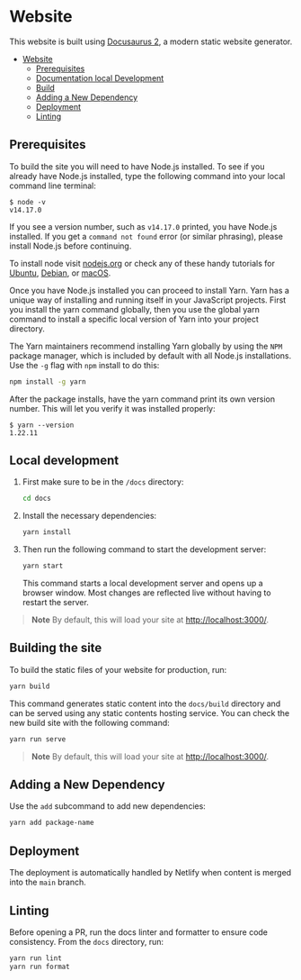 # Website

This website is built using [Docusaurus 2](https://docusaurus.io/), a modern static website generator.

- [Website](#website)
  - [Prerequisites](#prerequisites)
  - [Documentation local Development](#documentation-local-development)
  - [Build](#build)
  - [Adding a New Dependency](#adding-a-new-dependency)
  - [Deployment](#deployment)
  - [Linting](#linting)
  
## Prerequisites

To build the site you will need to have Node.js installed. To see if you already have Node.js installed, type the following command into your local command line terminal:

```console
$ node -v
v14.17.0
```

If you see a version number, such as `v14.17.0` printed, you have Node.js installed. If you get a `command not found` error (or similar phrasing), please install Node.js before continuing.

To install node visit [nodejs.org](https://nodejs.org/en/download/) or check any of these handy tutorials for [Ubuntu](https://www.digitalocean.com/community/tutorials/how-to-install-node-js-on-ubuntu-20-04), [Debian](https://www.digitalocean.com/community/tutorials/how-to-install-node-js-on-debian-10), or [macOS](https://www.digitalocean.com/community/tutorials/how-to-install-node-js-and-create-a-local-development-environment-on-macos).

Once you have Node.js installed you can proceed to install Yarn. Yarn has a unique way of installing and running itself in your JavaScript projects. First you install the yarn command globally, then you use the global yarn command to install a specific local version of Yarn into your project directory.

The Yarn maintainers recommend installing Yarn globally by using the `NPM` package manager, which is included by default with all Node.js installations.
Use the `-g` flag with `npm` install to do this:

```bash
npm install -g yarn
```

After the package installs, have the yarn command print its own version number. This will let you verify it was installed properly:

```console
$ yarn --version
1.22.11
```

## Local development

1. First make sure to be in the `/docs` directory:

    ```bash
    cd docs
    ```

2. Install the necessary dependencies:

   ```bash
   yarn install
   ```

3. Then run the following command to start the development server:

   ```bash
   yarn start
   ```

   This command starts a local development server and opens up a browser window.
   Most changes are reflected live without having to restart the server.

> **Note**
> By default, this will load your site at <http://localhost:3000/>.

## Building the site 

To build the static files of your website for production, run:

```bash
yarn build
```

This command generates static content into the `docs/build` directory and can be served using any static contents hosting service.
You can check the new build site with the following command:

```bash
yarn run serve
```

> **Note**
> By default, this will load your site at <http://localhost:3000/>.

## Adding a New Dependency 

Use the `add` subcommand to add new dependencies:

```bash
yarn add package-name
```

## Deployment

The deployment is automatically handled by Netlify when content is merged into the `main` branch.

## Linting

Before opening a PR, run the docs linter and formatter to ensure code consistency. From the `docs` directory, run:

```bash
yarn run lint
yarn run format
```
